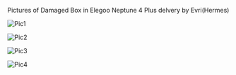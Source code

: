 Pictures of Damaged Box in Elegoo Neptune 4 Plus delvery by Evri(Hermes)

![Pic1](./resources/IMG_20241120_180311.jpg)

![Pic2](./resources/IMG_20241120_180317.jpg)

![Pic3](./resources/IMG_20241120_180323.jpg)

![Pic4](./resources/IMG_20241120_180327.jpg)
